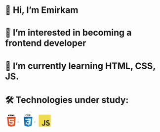 # 👋 Hi, I’m Emirkam
# 👀 I’m interested in becoming a frontend developer
# 🌱 I’m currently learning HTML, CSS, JS.
# 🛠️ Technologies under study:

<p align="left">
  <a href="https://developer.mozilla.org/en-US/docs/Web/HTML" target="_blank" rel="noreferrer" style="border: none; margin-right: 10px;">
    <img src="https://raw.githubusercontent.com/devicons/devicon/master/icons/html5/html5-original-wordmark.svg" alt="html5" width="40" height="40" style="vertical-align: middle; border: none;"/>
  </a>
  <a href="https://developer.mozilla.org/en-US/docs/Web/CSS" target="_blank" rel="noreferrer" style="border: none; margin-right: 10px;">
    <img src="https://raw.githubusercontent.com/devicons/devicon/master/icons/css3/css3-original-wordmark.svg" alt="css3" width="40" height="40" style="vertical-align: middle; border: none;"/>
  </a>
  <a href="https://developer.mozilla.org/en-US/docs/Web/JavaScript" target="_blank" rel="noreferrer" style="border: none; margin-right: 10px;">
    <img src="https://raw.githubusercontent.com/devicons/devicon/master/icons/javascript/javascript-original.svg" alt="javascript" width="40" height="40" style="vertical-align: middle; border: none;"/>
  </a>
</p>
